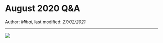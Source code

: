 # August 2020 Q&A

Author: *Mihai*, last modified: _27/02/2021_

---

![](https://www.youtube-nocookie.com/embed/0dIxw2qsw0s?w=800&h=450)